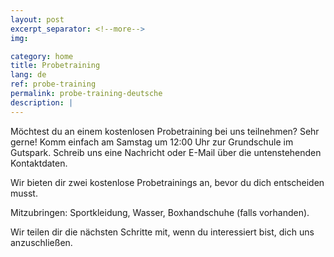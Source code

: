 ```yaml
---
layout: post
excerpt_separator: <!--more-->
img:

category: home
title: Probetraining
lang: de
ref: probe-training
permalink: probe-training-deutsche
description: |
---
```


Möchtest du an einem kostenlosen Probetraining bei uns teilnehmen? Sehr gerne!
Komm einfach am Samstag um 12:00 Uhr zur Grundschule im Gutspark.
Schreib uns eine Nachricht oder E-Mail über die untenstehenden Kontaktdaten.

Wir bieten dir zwei kostenlose Probetrainings an, bevor du dich entscheiden musst.

Mitzubringen: Sportkleidung, Wasser, Boxhandschuhe (falls vorhanden).

Wir teilen dir die nächsten Schritte mit, wenn du interessiert bist, dich uns anzuschließen.